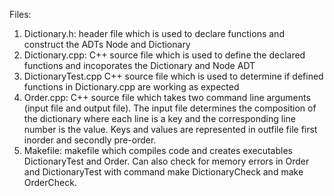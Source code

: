 Files:

1. Dictionary.h:
    header file which is used to declare functions and construct the ADTs Node and Dictionary
2. Dictionary.cpp:
    C++ source file which is used to define the declared functions and incoporates the Dictionary and Node ADT
3. DictionaryTest.cpp 
    C++ source file which is used to determine if defined functions in Dictionary.cpp are working as expected
4. Order.cpp:
    C++ source file which takes two command line arguments (input file and output file). The input file determines the composition of the dictionary where each line is a key and the corresponding line number is the value. Keys and values are represented in outfile file first inorder and secondly pre-order. 
5. Makefile:
    makefile which compiles code and creates executables DictionaryTest and Order. Can also check for memory errors in Order and DictionaryTest with command make DictionaryCheck and make OrderCheck. 
